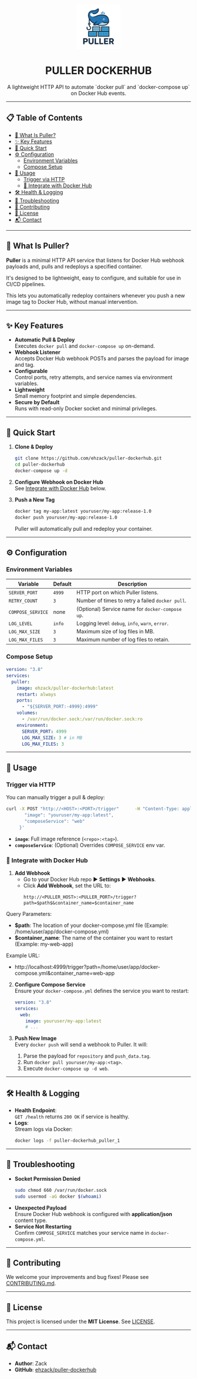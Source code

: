 <p align="center">
  <img src="https://raw.githubusercontent.com/ehzack/puller-dockerhub/master/logo.png" alt="PULLER DOCKERHUB Logo" width="120" />
  <h1 align="center">PULLER DOCKERHUB</h1>
  <p align="center">
    A lightweight HTTP API to automate `docker pull` and `docker-compose up` on Docker Hub events.
  </p>
  
</p>

---

## 📋 Table of Contents

- [🚀 What Is Puller?](#-what-is-puller)  
- [✨ Key Features](#-key-features)  
- [🚀 Quick Start](#-quick-start)  
- [⚙️ Configuration](#️-configuration)  
  - [Environment Variables](#environment-variables)  
  - [Compose Setup](#compose-setup)  
- [📖 Usage](#-usage)  
  - [Trigger via HTTP](#trigger-via-http)  
  - [🔗 Integrate with Docker Hub](#-integrate-with-docker-hub)  
- [🛠️ Health & Logging](#️-health--logging)  
- [🐞 Troubleshooting](#-troubleshooting)  
- [🤝 Contributing](#-contributing)  
- [📄 License](#-license)  
- [📬 Contact](#-contact)  

---

## 🚀 What Is Puller?

**Puller** is a minimal HTTP API service that listens for Docker Hub webhook payloads and, pulls and redeploys a specified container.

It's designed to be lightweight, easy to configure, and suitable for use in CI/CD pipelines.

This lets you automatically redeploy containers whenever you push a new image tag to Docker Hub, without manual intervention.

---

## ✨ Key Features

- **Automatic Pull & Deploy**  
  Executes `docker pull` and `docker-compose up` on-demand.  
- **Webhook Listener**  
  Accepts Docker Hub webhook POSTs and parses the payload for image and tag.  
- **Configurable**  
  Control ports, retry attempts, and service names via environment variables.  
- **Lightweight**  
  Small memory footprint and simple dependencies.  
- **Secure by Default**  
  Runs with read-only Docker socket and minimal privileges.

---

## 🚀 Quick Start

1. **Clone & Deploy**  
   ```bash
   git clone https://github.com/ehzack/puller-dockerhub.git
   cd puller-dockerhub
   docker-compose up -d
   ```

2. **Configure Webhook on Docker Hub**  
   See [Integrate with Docker Hub](#-integrate-with-docker-hub) below.

3. **Push a New Tag**  
   ```bash
   docker tag my-app:latest youruser/my-app:release-1.0
   docker push youruser/my-app:release-1.0
   ```
   Puller will automatically pull and redeploy your container.

---

## ⚙️ Configuration

### Environment Variables

| Variable           | Default | Description                                          |
| ------------------ | ------- | ---------------------------------------------------- |
| `SERVER_PORT`      | `4999`  | HTTP port on which Puller listens.                   |
| `RETRY_COUNT`      | `3`     | Number of times to retry a failed `docker pull`.     |
| `COMPOSE_SERVICE`  | none    | (Optional) Service name for `docker-compose up`.     |
| `LOG_LEVEL`        | `info`  | Logging level: `debug`, `info`, `warn`, `error`.     |
| `LOG_MAX_SIZE`     | `3`     | Maximum size of log files in MB.                     |
| `LOG_MAX_FILES`    | `3`     | Maximum number of log files to retain.               |

### Compose Setup

```yaml
version: "3.8"
services:
  puller:
    image: ehzack/puller-dockerhub:latest
    restart: always
    ports:
      - "${SERVER_PORT:-4999}:4999"
    volumes:
      - /var/run/docker.sock:/var/run/docker.sock:ro
    environment:
      SERVER_PORT: 4999
      LOG_MAX_SIZE: 3 # in MB
      LOG_MAX_FILES: 3
```

---

## 📖 Usage

### Trigger via HTTP

You can manually trigger a pull & deploy:

```bash
curl -X POST "http://<HOST>:<PORT>/trigger"      -H "Content-Type: application/json"      -d '{
       "image": "youruser/my-app:latest",
       "composeService": "web"
     }'
```

- **`image`**: Full image reference (`<repo>:<tag>`).  
- **`composeService`**: (Optional) Overrides `COMPOSE_SERVICE` env var.

### 🔗 Integrate with Docker Hub

1. **Add Webhook**  
   - Go to your Docker Hub repo ▶︎ **Settings** ▶︎ **Webhooks**.  
   - Click **Add Webhook**, set the URL to:  
     ```
     http://<PULLER_HOST>:<PULLER_PORT>/trigger?path=$path$&container_name=$container_name
      ```
Query Parameters:
- **$path**: The location of your docker-compose.yml file (Example: /home/user/app/docker-compose.yml)
- **$container_name**: The name of the container you want to restart (Example: my-web-app)


Example URL:
- http://localhost:4999/trigger?path=/home/user/app/docker-compose.yml&container_name=web-app
     


2. **Configure Compose Service**  
   Ensure your `docker-compose.yml` defines the service you want to restart:

   ```yaml
   version: "3.8"
   services:
     web:
       image: youruser/my-app:latest
       # ...
   ```

3. **Push New Image**  
   Every `docker push` will send a webhook to Puller. It will:
   1. Parse the payload for `repository` and `push_data.tag`.  
   2. Run `docker pull youruser/my-app:<tag>`.  
   3. Execute `docker-compose up -d web`.

---

## 🛠️ Health & Logging

- **Health Endpoint**:  
  `GET /health` returns `200 OK` if service is healthy.  
- **Logs**:  
  Stream logs via Docker:  
  ```bash
  docker logs -f puller-dockerhub_puller_1
  ```

---

## 🐞 Troubleshooting

- **Socket Permission Denied**  
  ```bash
  sudo chmod 660 /var/run/docker.sock
  sudo usermod -aG docker $(whoami)
  ```
- **Unexpected Payload**  
  Ensure Docker Hub webhook is configured with **application/json** content type.  
- **Service Not Restarting**  
  Confirm `COMPOSE_SERVICE` matches your service name in `docker-compose.yml`.

---

## 🤝 Contributing

We welcome your improvements and bug fixes! Please see [CONTRIBUTING.md](CONTRIBUTING.md).

---

## 📄 License

This project is licensed under the **MIT License**. See [LICENSE](LICENSE).

---

## 📬 Contact

- **Author**: Zack  
- **GitHub**: [ehzack/puller-dockerhub](https://github.com/ehzack/puller-dockerhub)  

